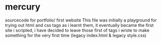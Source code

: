 # mercury
sourcecode for portfolio/ first website
This file was initially a playground for trying out html and css tags as i learnt them, it eventually became the first site i scripted, i have decided to leave those first of tags i wrote to make something for the very first time (legacy index.html & legacy style.css)
